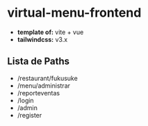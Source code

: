 # virtual-menu-frontend

- **template of:** vite + vue
- **tailwindcss:** v3.x

## Lista de Paths

* /restaurant/fukusuke
* /menu/administrar
* /reporteventas
* /login
* /admin
* /register

